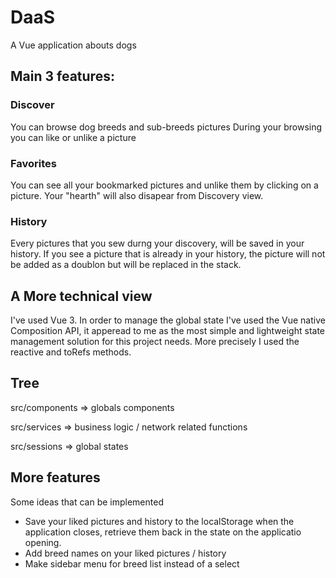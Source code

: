 # DaaS
A Vue application abouts dogs

## Main 3 features:

### Discover
You can browse dog breeds and sub-breeds pictures
During your browsing you can like or unlike a picture

### Favorites
You can see all your bookmarked pictures and unlike them by clicking on a picture.
Your "hearth" will also disapear from Discovery view.

### History
Every pictures that you sew durng your discovery, will be saved in your history.
If you see a picture that is already in your history, the picture will not be added as a doublon but will be replaced in the stack.

## A More technical view
I've used Vue 3.
In order to manage the global state I've used the Vue native Composition API, it apperead to me as the most simple and lightweight state management solution for this project needs.
More precisely I used the reactive and toRefs methods.

## Tree
src/components => globals components

src/services => business logic / network related functions

src/sessions => global states

## More features
Some ideas that can be implemented
* Save your liked pictures and history to the localStorage when the application closes, retrieve them back in the state on the applicatio opening.
* Add breed names on your liked pictures / history
* Make sidebar menu for breed list instead of a select
